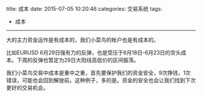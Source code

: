 title: 成本
date: 2015-07-05 10:20:46
categories: 交易系统
tags:
- 成本
---
大的主力资金运作是有成本的，我们小菜鸟的帐户也是有成本的。

比如EURUSD 6月29日强有力的反弹，也是受压于6月18日-6月23日的空头成本。下周的反弹也暂定为29日大阳线高低价的区间振荡。

我们小菜鸟交易中成本是重中之重，首先要保护我们的资金安全，9次挣钱，1次错误，可能也会回到解放前。这种例子，多的是。资金的安全也会让我们找到下次更好的交易机会。

